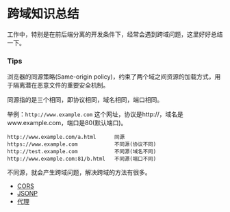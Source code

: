 # 跨域知识总结

工作中，特别是在前后端分离的开发条件下，经常会遇到跨域问题，这里好好总结一下。

### Tips

浏览器的同源策略(Same-origin policy)，约束了两个域之间资源的加载方式，用于隔离潜在恶意文件的重要安全机制。

同源指的是三个相同，即协议相同，域名相同，端口相同。

举例：`http://www.example.com` 这个网址，协议是http://，域名是www.example.com，端口是80(默认端口)。
```
http://www.example.com/a.html      同源
https://www.example.com            不同源(协议不同)
http://test.example.com            不同源(域名不同)
http://www.example.com:81/b.html   不同源(端口不同)
```

不同源，就会产生跨域问题，解决跨域的方法有很多。
* [CORS](https://github.com/minyizhongting/my-learning/blob/master/Cross-domain/CORS.md)
* [JSONP](https://github.com/minyizhongting/my-learning/blob/master/Cross-domain/JSONP.md)
* [代理](https://github.com/minyizhongting/my-learning/blob/master/Cross-domain/proxy.md)



